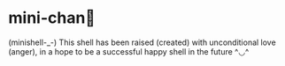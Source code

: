 # mini-chan🌸

(minishell-_-) This shell has been raised (created) with
unconditional love (anger), in a hope to be 
a successful happy shell in the future ^◡^ 
